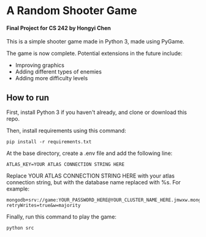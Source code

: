 # A Random Shooter Game

#### Final Project for CS 242 by Hongyi Chen

This is a simple shooter game made in Python 3, made using PyGame.

The game is now complete. Potential extensions in the future include:
 - Improving graphics
 - Adding different types of enemies
 - Adding more difficulty levels

## How to run

First, install Python 3 if you haven't already, and clone or download this repo.

Then, install requirements using this command:

    pip install -r requirements.txt

At the base directory, create a .env file and add the following line:

    ATLAS_KEY=YOUR ATLAS CONNECTION STRING HERE

Replace YOUR ATLAS CONNECTION STRING HERE with your atlas connection string, but
with the database name replaced with %s. For example:

    mongodb+srv://game:YOUR_PASSWORD_HERE@YOUR_CLUSTER_NAME_HERE.jmwxw.mongodb.net/%s?retryWrites=true&w=majority

Finally, run this command to play the game:

    python src
